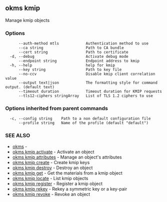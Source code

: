 ## okms kmip

Manage kmip objects

### Options

```
      --auth-method mtls            Authentication method to use
      --ca string                   Path to CA bundle
      --cert string                 Path to certificate
  -d, --debug                       Activate debug mode
      --endpoint string             Endpoint address to kmip
  -h, --help                        help for kmip
      --key string                  Path to key file
      --no-ccv                      Disable kmip client correlation value
      --output text|json            The formatting style for command output. (default text)
      --timeout duration            Timeout duration for KMIP requests
      --tls12-ciphers stringArray   List of TLS 1.2 ciphers to use
```

### Options inherited from parent commands

```
  -c, --config string    Path to a non default configuration file
      --profile string   Name of the profile (default "default")
```

### SEE ALSO

* [okms](okms.md)	 - 
* [okms kmip activate](okms_kmip_activate.md)	 - Activate an object
* [okms kmip attributes](okms_kmip_attributes.md)	 - Manage an object's attributes
* [okms kmip create](okms_kmip_create.md)	 - Create kmip keys
* [okms kmip destroy](okms_kmip_destroy.md)	 - Destroy an object
* [okms kmip get](okms_kmip_get.md)	 - Get the materials from a kmip object
* [okms kmip locate](okms_kmip_locate.md)	 - List kmip objects
* [okms kmip register](okms_kmip_register.md)	 - Register a kmip object
* [okms kmip rekey](okms_kmip_rekey.md)	 - Rekey a symmetric key or a key-pair
* [okms kmip revoke](okms_kmip_revoke.md)	 - Revoke an object

